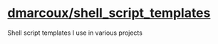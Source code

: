 # <a href="https://github.com/dmarcoux/shell_script_templates">dmarcoux/shell_script_templates</a>

Shell script templates I use in various projects 
